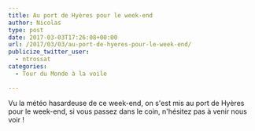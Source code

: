 ```yaml
---
title: Au port de Hyères pour le week-end 
author: Nicolas
type: post
date: 2017-03-03T17:26:08+00:00
url: /2017/03/03/au-port-de-hyeres-pour-le-week-end/
publicize_twitter_user:
  - ntrossat
categories:
  - Tour du Monde à la voile

---
```

Vu la météo hasardeuse de ce week-end, on s'est mis au port de Hyères pour le week-end, si vous passez dans le coin, n'hésitez pas à venir nous voir !&nbsp;